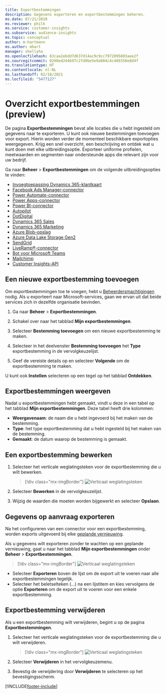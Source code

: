 ```yaml
---
title: Exportbestemmingen
description: Gegevens exporteren en exportbestemmingen beheren.
ms.date: 07/21/2020
ms.reviewer: philk
ms.service: customer-insights
ms.subservice: audience-insights
ms.topic: conceptual
author: m-hartmann
ms.author: mhart
manager: shellyha
ms.openlocfilehash: 63caa2ebdd7d637d14ac9c9cc7972095803aee2f
ms.sourcegitcommit: 0260ed244b97c2fd0be5e9a084c4c489358e8d4f
ms.translationtype: HT
ms.contentlocale: nl-NL
ms.lasthandoff: 02/18/2021
ms.locfileid: "5477127"
---
```

# <a name="export-destinations-preview-overview"></a>Overzicht exportbestemmingen (preview)

De pagina **Exportbestemmingen** bevat alle locaties die u hebt ingesteld om gegevens naar te exporteren. U kunt ook nieuwe bestemmingen toevoegen voor export. Hierin worden verder de momenteel beschikbare exportopties weergegeven. Krijg een snel overzicht, een beschrijving en ontdek wat u kunt doen met elke uitbreidingsoptie. Exporteer uniforme profielen, meetwaarden en segmenten naar ondersteunde apps die relevant zijn voor uw bedrijf.

Ga naar **Beheer** > **Exportbestemmingen** om de volgende uitbreidingsopties te vinden:

- [Invoegtoepassing Dynamics 365-klantkaart](customer-card-add-in.md)
- [Facebook Ads Manager-connector](export-facebook.md)
- [Power Automate-connector](export-power-automate.md)
- [Power Apps-connector](export-power-apps.md)
- [Power BI-connector](export-power-bi.md)
- [Autopilot](export-autopilot.md)
- [DotDigital](export-dotdigital.md)
- [Dynamics 365 Sales](export-dynamics365-sales.md)
- [Dynamics 365 Marketing](export-dynamics365-marketing.md)
- [Azure Blob-opslag](export-azure-blob-storage.md)
- [Azure Data Lake Storage Gen2](export-azure-data-lake-storage-gen2.md)
- [SendGrid](export-sendgrid.md)
- [LiveRamp&reg;-connector](export-liveramp.md)
- [Bot voor Microsoft Teams](export-teams-bot.md)
- [Mailchimp](export-mailchimp.md)
- [Customer Insights-API](apis.md)

## <a name="add-a-new-export-destination"></a>Een nieuwe exportbestemming toevoegen

Om exportbestemmingen toe te voegen, hebt u [Beheerdersmachtigingen](permissions.md) nodig. Als u exporteert naar Microsoft-services, gaan we ervan uit dat beide services zich in dezelfde organisatie bevinden.

1. Ga naar **Beheer** > **Exportbestemmingen**.

1. Schakel over naar het tabblad **Mijn exportbestemmingen**.

1. Selecteer **Bestemming toevoegen** om een nieuwe exportbestemming te maken.

1. Selecteer in het deelvenster **Bestemming toevoegen** het **Type** exportbestemming in de vervolgkeuzelijst.

1. Geef de vereiste details op en selecteer **Volgende** om de exportbestemming te maken.

U kunt ook **Instellen** selecteren op een tegel op het tabblad **Ontdekken**.

## <a name="view-export-destinations"></a>Exportbestemmingen weergeven

Nadat u exportbestemmingen hebt gemaakt, vindt u deze in een tabel op het tabblad **Mijn exportbestemmingen**. Deze tabel heeft drie kolommen:

- **Weergavenaam**: de naam die u hebt ingevoerd bij het maken van de bestemming.
- **Type**: het type exportbestemming dat u hebt ingesteld bij het maken van de bestemming.
- **Gemaakt**: de datum waarop de bestemming is gemaakt.

## <a name="edit-an-export-destination"></a>Een exportbestemming bewerken

1. Selecteer het verticale weglatingsteken voor de exportbestemming die u wilt bewerken.

   > [!div class="mx-imgBorder"]
   > ![Verticaal weglatingsteken](media/export-destinations-page-ellipsis.png "Verticaal weglatingsteken")

1. Selecteer **Bewerken** in de vervolgkeuzelijst.

1. Wijzig de waarden die moeten worden bijgewerkt en selecteer **Opslaan**.

## <a name="export-data-on-demand"></a>Gegevens op aanvraag exporteren

Na het configureren van een connector voor een exportbestemming, worden exports uitgevoerd bij elke [geplande vernieuwing](system.md#schedule-tab).

Als u gegevens wilt exporteren zonder te wachten op een geplande vernieuwing, gaat u naar het tabblad **Mijn exportbestemmingen** onder **Beheer** > **Exportbestemmingen**.

> [!div class="mx-imgBorder"]
> ![Verticaal weglatingsteken](media/export-destinations-page-ellipsis.png "Verticaal weglatingsteken")

- Selecteer **Exporteren** boven de lijst om de export uit te voeren naar alle exportbestemmingen tegelijk.
- Selecteer het beletselteken (...) na een lijstitem en kies vervolgens de optie **Exporteren** om de export uit te voeren voor een enkele exportbestemming.

## <a name="remove-an-export-destination"></a>Exportbestemming verwijderen

Als u een exportbestemming wilt verwijderen, begint u op de pagina **Exportbestemmingen**.

1. Selecteer het verticale weglatingsteken voor de exportbestemming die u wilt verwijderen.

   > [!div class="mx-imgBorder"]
   > ![Verticaal weglatingsteken](media/export-destinations-page-ellipsis.png "Verticaal weglatingsteken")

2. Selecteer **Verwijderen** in het vervolgkeuzemenu.

3. Bevestig de verwijdering door **Verwijderen** te selecteren op het bevestigingsscherm.


[!INCLUDE[footer-include](../includes/footer-banner.md)]